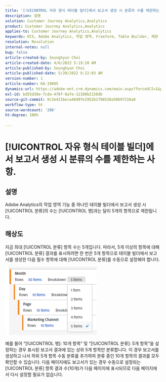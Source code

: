 ```yaml
---
title: '[!UICONTROL 자유 형식 테이블 빌더]에서 보고서 생성 시 분류의 수를 제한하는 사항.'
description: 설명
solution: Customer Journey Analytics,Analytics
product: Customer Journey Analytics,Analytics
applies-to: Customer Journey Analytics,Analytics
keywords: KCS, Adobe Analytics, 작업 영역, Freeform, Table Builder, 제한
resolution: Resolution
internal-notes: null
bug: false
article-created-by: Seunghyun Choi
article-created-date: 4/6/2022 5:19:20 AM
article-published-by: Seunghyun Choi
article-published-date: 5/20/2022 6:22:03 AM
version-number: 1
article-number: KA-19095
dynamics-url: https://adobe-ent.crm.dynamics.com/main.aspx?forceUCI=1&pagetype=entityrecord&etn=knowledgearticle&id=b2adbf19-69b5-ec11-983f-000d3a5d0e57
exl-id: bd55d38e-7cda-478f-8a7e-12108b2158db
source-git-commit: 0c3e421beca46d9fe1952b1f98538a50697216a0
workflow-type: ht
source-wordcount: '206'
ht-degree: 100%

---
```


# [!UICONTROL 자유 형식 테이블 빌더]에서 보고서 생성 시 분류의 수를 제한하는 사항.

## 설명

Adobe Analytics의 작업 영역 기능 중 하나인 테이블 빌더에서 보고서 생성 시 [!UICONTROL 분류]의 수는 [!UICONTROL 행]과는 달리 5개의 항목으로 제한됩니다. 

## 해상도


지금 최대 [!UICONTROL 분류] 항목 수는 5개입니다. 따라서, 5개 이상의 항목에 대해 [!UICONTROL 분류] 결과를 표시하려면 한 번은 5개 항목으로 테이블 빌더에서 보고서를 생성한 다음 필수 항목에 대해 [!UICONTROL 분류]를 수동으로 설정해야 합니다.

![](assets/936a2ca2-6ab5-ec11-983f-000d3a5d0e57.png)

예를 들어 “[!UICONTROL 행]: 10개 항목” 및 “[!UICONTROL 분류]: 5개 항목”을 설정하는 경우 표시된 보고서 결과에 있는 상위 5개 항목만 분류합니다. 이 경우 보고서를 생성하고 나서 하위 5개 항목 수동 분류를 추가하여 분류 중인 10개 항목의 결과를 모두 확인할 수 있습니다. 다음 페이지에도 보고서가 있는 경우 수동으로 설정되는 [!UICONTROL 분류] 항목 결과 수(10개)가 다음 페이지에 표시되므로 다음 페이지에서 다시 설정할 필요가 없습니다.
